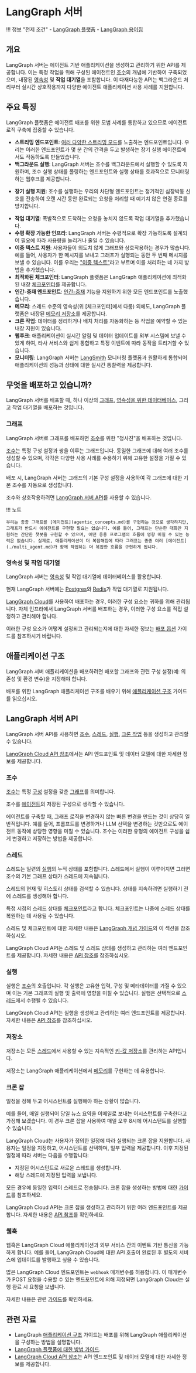 # LangGraph 서버

!!! 정보 "전제 조건"
    - [LangGraph 플랫폼](./langgraph_platform.md)
    - [LangGraph 용어집](low_level.md)

## 개요

LangGraph 서버는 에이전트 기반 애플리케이션을 생성하고 관리하기 위한 API를 제공합니다. 이는 특정 작업을 위해 구성된 에이전트인 [조수](assistants.md)의 개념에 기반하여 구축되었으며, 내장된 [영속성](persistence.md#memory-store) 및 **작업 대기열**을 포함합니다. 이 다재다능한 API는 백그라운드 처리부터 실시간 상호작용까지 다양한 에이전트 애플리케이션 사용 사례를 지원합니다.

## 주요 특징

LangGraph 플랫폼은 에이전트 배포를 위한 모범 사례를 통합하고 있으므로 에이전트 로직 구축에 집중할 수 있습니다.

* **스트리밍 엔드포인트**: [여러 다양한 스트리밍 모드](streaming.md)를 노출하는 엔드포인트입니다. 우리는 이러한 엔드포인트가 몇 분 간의 간격을 두고 발생하는 장기 실행 에이전트에서도 작동하도록 만들었습니다.
* **백그라운드 실행**: LangGraph 서버는 조수를 백그라운드에서 실행할 수 있도록 지원하며, 조수 실행 상태를 폴링하는 엔드포인트와 실행 상태를 효과적으로 모니터링하는 웹후크를 제공합니다.
- **장기 실행 지원**: 조수를 실행하는 우리의 차단형 엔드포인트는 정기적인 심장박동 신호를 전송하여 오랜 시간 동안 완료되는 요청을 처리할 때 예기치 않은 연결 종료를 방지합니다.
* **작업 대기열**: 폭발적으로 도착하는 요청을 놓치지 않도록 작업 대기열을 추가했습니다.
* **수평 확장 가능한 인프라**: LangGraph 서버는 수평적으로 확장 가능하도록 설계되어 필요에 따라 사용량을 늘리거나 줄일 수 있습니다.
* **이중 텍스트 지원**: 사용자들이 의도치 않게 그래프와 상호작용하는 경우가 많습니다. 예를 들어, 사용자가 한 메시지를 보내고 그래프가 실행되는 동안 두 번째 메시지를 보낼 수 있습니다. 이를 우리는 ["이중 텍스트"](double_texting.md)라고 부르며 이를 처리하는 네 가지 방법을 추가했습니다.
* **최적화된 체크포인터**: LangGraph 플랫폼은 LangGraph 애플리케이션에 최적화된 내장 [체크포인터](./persistence.md#checkpoints)를 제공합니다.
* **인간-중재 엔드포인트**: [인간-중재](human_in_the_loop.md) 기능을 지원하기 위한 모든 엔드포인트를 노출했습니다.
* **메모리**: 스레드 수준의 영속성(위 [체크포인터]에서 다룸) 외에도, LangGraph 플랫폼은 내장된 [메모리 저장소](persistence.md#memory-store)를 제공합니다.
* **크론 작업**: 데이터를 정리하거나 배치 처리를 자동화하는 등 작업을 예약할 수 있는 내장 지원이 있습니다.
* **웹후크**: 애플리케이션이 실시간 알림 및 데이터 업데이트를 외부 시스템에 보낼 수 있게 하여, 타사 서비스와 쉽게 통합하고 특정 이벤트에 따라 동작을 트리거할 수 있습니다.
* **모니터링**: LangGraph 서버는 [LangSmith](https://docs.smith.langchain.com/) 모니터링 플랫폼과 원활하게 통합되어 애플리케이션의 성능과 상태에 대한 실시간 통찰력을 제공합니다.

## 무엇을 배포하고 있습니까?

LangGraph 서버를 배포할 때, 하나 이상의 [그래프](#graphs), [영속성을 위한 데이터베이스](persistence.md), 그리고 작업 대기열을 배포하는 것입니다.

### 그래프

LangGraph 서버로 그래프를 배포하면 [조수](assistants.md)를 위한 "청사진"을 배포하는 것입니다.

[조수](assistants.md)는 특정 구성 설정과 쌍을 이루는 그래프입니다. 동일한 그래프에 대해 여러 조수를 생성할 수 있으며, 각각은 다양한 사용 사례를 수용하기 위해 고유한 설정을 가질 수 있습니다.

배포 시, LangGraph 서버는 그래프의 기본 구성 설정을 사용하여 각 그래프에 대한 기본 조수를 자동으로 생성합니다.

조수와 상호작용하려면 [LangGraph 서버 API](#langgraph-server-api)를 사용할 수 있습니다.

!!! 노트

    우리는 종종 그래프를 [에이전트](agentic_concepts.md)를 구현하는 것으로 생각하지만, 그래프가 반드시 에이전트를 구현할 필요는 없습니다. 예를 들어, 그래프는 단순한 대화만 지원하는 간단한 챗봇을 구현할 수 있으며, 어떤 응용 프로그램의 흐름에 영향 미칠 수 있는 능력은 없습니다. 실제로, 애플리케이션이 더 복잡해짐에 따라 그래프는 종종 여러 [에이전트](./multi_agent.md)가 함께 작업하는 더 복잡한 흐름을 구현하게 됩니다.

### 영속성 및 작업 대기열

LangGraph 서버는 [영속성](persistence.md) 및 작업 대기열에 데이터베이스를 활용합니다.

현재 LangGraph 서버에는 [Postgres](https://www.postgresql.org/)와 [Redis](https://redis.io/)가 작업 대기열로 지원됩니다.

[LangGraph Cloud](./langgraph_cloud.md)를 사용하여 배포하는 경우, 이러한 구성 요소는 귀하를 위해 관리됩니다. 자체 인프라에서 LangGraph 서버를 배포하는 경우, 이러한 구성 요소를 직접 설정하고 관리해야 합니다.

이러한 구성 요소가 어떻게 설정되고 관리되는지에 대한 자세한 정보는 [배포 옵션](./deployment_options.md) 가이드를 참조하시기 바랍니다.

## 애플리케이션 구조

LangGraph 서버 애플리케이션을 배포하려면 배포할 그래프와 관련 구성 설정(예: 의존성 및 환경 변수)을 지정해야 합니다.

배포를 위한 LangGraph 애플리케이션 구조를 배우기 위해 [애플리케이션 구조](./application_structure.md) 가이드를 읽으십시오.

## LangGraph 서버 API

LangGraph 서버 API를 사용하면 [조수](assistants.md), [스레드](#threads), [실행](#runs), [크론 작업](#cron-jobs) 등을 생성하고 관리할 수 있습니다.

[LangGraph Cloud API 참조](../cloud/reference/api/api_ref.html)에서는 API 엔드포인트 및 데이터 모델에 대한 자세한 정보를 제공합니다.

### 조수

[조수](assistants.md)는 특정 [구성](low_level.md#configuration) 설정을 갖춘 [그래프](#graphs)를 의미합니다.

조수를 [에이전트](agentic_concepts.md)의 저장된 구성으로 생각할 수 있습니다.

에이전트를 구축할 때, 그래프 로직을 변경하지 않는 빠른 변경을 만드는 것이 상당히 일반적입니다. 예를 들어, 프롬프트를 변경하거나 LLM 선택을 변경하는 것만으로도 에이전트 동작에 상당한 영향을 미칠 수 있습니다. 조수는 이러한 유형의 에이전트 구성을 쉽게 변경하고 저장하는 방법을 제공합니다.

### 스레드

스레드는 일련의 [실행](#runs)의 누적 상태를 포함합니다. 스레드에서 실행이 이루어지면 그러면 조수의 기본 그래프 상태가 스레드에 지속됩니다.

스레드의 현재 및 히스토리 상태를 검색할 수 있습니다. 상태를 지속하려면 실행하기 전에 스레드를 생성해야 합니다.

특정 시점의 스레드 상태를 [체크포인트](persistence.md#checkpoints)라고 합니다. 체크포인트는 나중에 스레드 상태를 복원하는 데 사용될 수 있습니다.

스레드 및 체크포인트에 대한 자세한 내용은 [LangGraph 개념 가이드](low_level.md#persistence)의 이 섹션을 참조하십시오.

LangGraph Cloud API는 스레드 및 스레드 상태를 생성하고 관리하는 여러 엔드포인트를 제공합니다. 자세한 내용은 [API 참조](../cloud/reference/api/api_ref.html#tag/threads)를 참조하십시오.

### 실행

실행은 [조수](#assistants)의 호출입니다. 각 실행은 고유한 입력, 구성 및 메타데이터를 가질 수 있으며 이는 기본 그래프의 실행 및 출력에 영향을 미칠 수 있습니다. 실행은 선택적으로 [스레드](#threads)에서 수행될 수 있습니다.

LangGraph Cloud API는 실행을 생성하고 관리하는 여러 엔드포인트를 제공합니다. 자세한 내용은 [API 참조](../cloud/reference/api/api_ref.html#tag/thread-runs/)를 참조하십시오.

### 저장소

저장소는 모든 [스레드](#threads)에서 사용할 수 있는 지속적인 [키-값 저장소](./persistence.md#memory-store)를 관리하는 API입니다.

저장소는 LangGraph 애플리케이션에서 [메모리](./memory.md)를 구현하는 데 유용합니다.

### 크론 잡

일정을 정해 두고 어시스턴트를 실행해야 하는 상황이 많습니다. 

예를 들어, 매일 실행되어 당일 뉴스 요약을 이메일로 보내는 어시스턴트를 구축한다고 가정해 보겠습니다. 이 경우 크론 잡을 사용하여 매일 오후 8시에 어시스턴트를 실행할 수 있습니다.

LangGraph Cloud는 사용자가 정의한 일정에 따라 실행되는 크론 잡을 지원합니다. 사용자는 일정을 지정하고, 어시스턴트를 선택하며, 일부 입력을 제공합니다. 이후 지정된 일정에 따라 서버는 다음을 수행합니다:

- 지정된 어시스턴트로 새로운 스레드를 생성합니다.
- 해당 스레드에 지정된 입력을 보냅니다.

모든 경우에 동일한 입력이 스레드로 전송됩니다. 크론 잡을 생성하는 방법에 대한 [가이드](../cloud/how-tos/cron_jobs.md)를 참조하세요.

LangGraph Cloud API는 크론 잡을 생성하고 관리하기 위한 여러 엔드포인트를 제공합니다. 자세한 내용은 [API 참조](../cloud/reference/api/api_ref.html#tag/runscreate/POST/threads/{thread_id}/runs/crons)를 확인하세요.

### 웹훅

웹훅은 LangGraph Cloud 애플리케이션과 외부 서비스 간의 이벤트 기반 통신을 가능하게 합니다. 예를 들어, LangGraph Cloud에 대한 API 호출이 완료된 후 별도의 서비스에 업데이트를 발행하고 싶을 수 있습니다.

많은 LangGraph Cloud 엔드포인트는 `webhook` 매개변수를 허용합니다. 이 매개변수가 POST 요청을 수용할 수 있는 엔드포인트에 의해 지정되면 LangGraph Cloud는 실행 완료 시 요청을 보냅니다.

자세한 내용은 관련 [가이드](../cloud/how-tos/webhooks.md)를 확인하세요.

## 관련 자료

* LangGraph [애플리케이션 구조](./application_structure.md) 가이드는 배포를 위해 LangGraph 애플리케이션을 구성하는 방법을 설명합니다.
* [LangGraph 플랫폼에 대한 방법 가이드](../how-tos/index.md).
* [LangGraph Cloud API 참조](../cloud/reference/api/api_ref.html)는 API 엔드포인트 및 데이터 모델에 대한 자세한 정보를 제공합니다.
